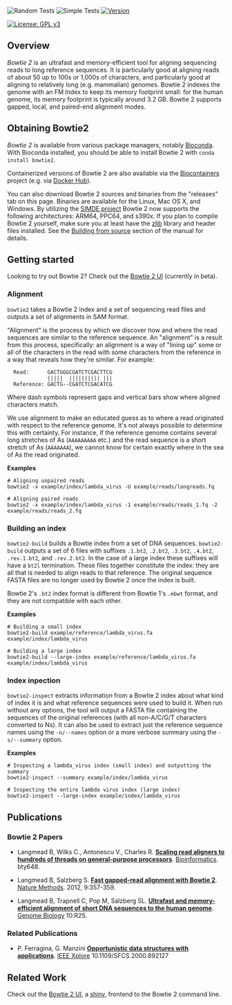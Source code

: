 
<!-- badges: start -->
![Random Tests](https://github.com/BenLangmead/bowtie2/actions/workflows/random-tests.yml/badge.svg)
![Simple Tests](https://github.com/BenLangmead/bowtie2/actions/workflows/simple-tests.yml/badge.svg)
[![Version](https://img.shields.io/badge/version-2.5.1-green.svg)](https://shields.io/)
<!-- [![Build Status](https://travis-ci.org/BenLangmead/bowtie2.svg?branch=master)](https://travis-ci.org/BenLangmead/bowtie2) -->
[![License: GPL v3](https://img.shields.io/badge/license-GPLv3-blue.svg)](https://www.gnu.org/licenses/gpl-3.0)
<!--badges: end -->

## Overview

*Bowtie 2* is an ultrafast and memory-efficient tool for aligning sequencing reads
to long reference sequences. It is particularly good at aligning reads of about 50
up to 100s or 1,000s of characters, and particularly good at aligning to relatively
long (e.g. mammalian) genomes. Bowtie 2 indexes the genome with an FM Index to keep
its memory footprint small: for the human genome, its memory footprint is typically
around 3.2 GB. Bowtie 2 supports gapped, local, and paired-end alignment modes.

## Obtaining Bowtie2

*Bowtie 2* is available from various package managers, notably
[Bioconda](https://anaconda.org/bioconda/bowtie2). With Bioconda installed, you
should be able to install Bowtie 2 with `conda install bowtie2`.

Containerized versions of Bowtie 2 are also available via the
[Biocontainers](https://biocontainers.pro/) project (e.g. via
[Docker Hub](https://hub.docker.com/r/biocontainers/bowtie2/)).

You can also download Bowtie 2 sources and binaries from the
"releases" tab on this page. Binaries are available for the Linux,
Mac OS X, and Windows. By utilizing the [SIMDE project](https://github.com/simd-everywhere/simde)
Bowtie 2 now supports the following architectures: ARM64, PPC64, and
s390x.  If you plan to compile Bowtie 2 yourself, make sure you at least have
the [zlib](https://www.zlib.net) library and header files installed. See the
[Building from source](http://bowtie-bio.sourceforge.net/bowtie2/manual.shtml#building-from-source)
section of the manual for details.

## Getting started
Looking to try out Bowtie 2? Check out the [Bowtie 2 UI](http://bit.ly/bt2ui-beta) (currently in beta).

### Alignment
`bowtie2` takes a Bowtie 2 index and a set of sequencing read files and outputs a
set of alignments in SAM format.

"Alignment" is the process by which we discover how and where the read sequences are
similar to the reference sequence. An "alignment" is a result from this process,
specifically: an alignment is a way of "lining up" some or all of the characters in
the read with some characters from the reference in a way that reveals how they're
similar. For example:

```
  Read:      GACTGGGCGATCTCGACTTCG
             |||||  |||||||||| |||
  Reference: GACTG--CGATCTCGACATCG
```
Where dash symbols represent gaps and vertical bars show where aligned characters match.

We use alignment to make an educated guess as to where a read originated with
respect to the reference genome. It's not always possible to determine this with
certainty. For instance, if the reference genome contains several long stretches of
As (`AAAAAAAAA` etc.) and the read sequence is a short stretch of As (`AAAAAAA`), we
cannot know for certain exactly where in the sea of As the read originated.

**Examples**
```
# Aligning unpaired reads
bowtie2 -x example/index/lambda_virus -U example/reads/longreads.fq

# Aligning paired reads
bowtie2 -x example/index/lambda_virus -1 example/reads/reads_1.fq -2 example/reads/reads_2.fq
```

### Building an index

`bowtie2-build` builds a Bowtie index from a set of DNA sequences. `bowtie2-build`
outputs a set of 6 files with suffixes `.1.bt2`, `.2.bt2`, `.3.bt2`, `.4.bt2`,
`.rev.1.bt2`, and `.rev.2.bt2`. In the case of a large index these suffixes will
have a `bt2l` termination. These files together constitute the index: they are all
that is needed to align reads to that reference. The original sequence FASTA files
are no longer used by Bowtie 2 once the index is built.

Bowtie 2's `.bt2` index format is different from Bowtie 1's `.ebwt` format, and they
are not compatible with each other.

**Examples**
```
# Building a small index
bowtie2-build example/reference/lambda_virus.fa example/index/lambda_virus

# Building a large index
bowtie2-build --large-index example/reference/lambda_virus.fa example/index/lambda_virus
```

### Index inpection

`bowtie2-inspect` extracts information from a Bowtie 2 index about what kind of
index it is and what reference sequences were used to build it. When run without any
options, the tool will output a FASTA file containing the sequences of the original
references (with all non-A/C/G/T characters converted to Ns). It can also be used to
extract just the reference sequence names using the `-n/--names` option or a more
verbose summary using the `-s/--summary` option.

**Examples**
```
# Inspecting a lambda_virus index (small index) and outputting the summary
bowtie2-inspect --summary example/index/lambda_virus

# Inspecting the entire lambda virus index (large index)
bowtie2-inspect --large-index example/index/lambda_virus
```

## Publications

### Bowtie 2 Papers

- Langmead B, Wilks C., Antonescu V., Charles R. __[Scaling read aligners to hundreds of threads on general-purpose processors](https://doi.org/10.1093/bioinformatics/bty648)__. [Bioinformatics](https://academic.oup.com/bioinformatics). bty648.

- Langmead B, Salzberg S. __[Fast gapped-read alignment with Bowtie 2](http://www.nature.com/nmeth/journal/v9/n4/full/nmeth.1923.html)__. [Nature Methods](http://www.nature.com/nmeth). 2012, 9:357-359.

- Langmead B, Trapnell C, Pop M, Salzberg SL. __[Ultrafast and memory-efficient alignment of short DNA sequences to the human genome](http://genomebiology.com/2009/10/3/R25)__. [Genome Biology](http://genomebiology.com/) 10:R25.

### Related Publications

- P. Ferragina, G. Manzini __[Opportunistic data structures with applications](https://ieeexplore.ieee.org/document/892127)__. [IEEE Xplore](http://genomebiology.com/) 10.1109/SFCS.2000.892127

## Related Work

Check out the [Bowtie 2 UI](http://bit.ly/bt2ui-beta), a [shiny](https://shiny.rstudio.com), frontend to the Bowtie 2 command line.
